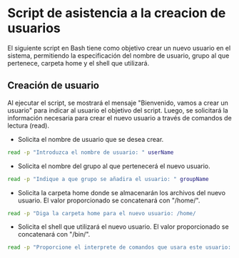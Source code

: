 # Script de asistencia a la creacion de usuarios
El siguiente script en Bash tiene como objetivo crear un nuevo usuario en el sistema, permitiendo la especificación del nombre de usuario, grupo al que pertenece, carpeta home y el shell que utilizará.

## Creación de usuario
Al ejecutar el script, se mostrará el mensaje "Bienvenido, vamos a crear un usuario" para indicar al usuario el objetivo del script. Luego, se solicitará la información necesaria para crear el nuevo usuario a través de comandos de lectura (read).
- Solicita el nombre de usuario que se desea crear.
```bash
read -p "Introduzca el nombre de usuario: " userName
```
- Solicita el nombre del grupo al que pertenecerá el nuevo usuario.
```bash
read -p "Indique a que grupo se añadira el usuario: " groupName
```
- Solicita la carpeta home donde se almacenarán los archivos del nuevo usuario. El valor proporcionado se concatenará con "/home/".
```bash
read -p "Diga la carpeta home para el nuevo usuario: /home/
```
- Solicita el shell que utilizará el nuevo usuario. El valor proporcionado se concatenará con "/bin/".
```bash
read -p "Proporcione el interprete de comandos que usara este usuario: /bin/" userShell
```
